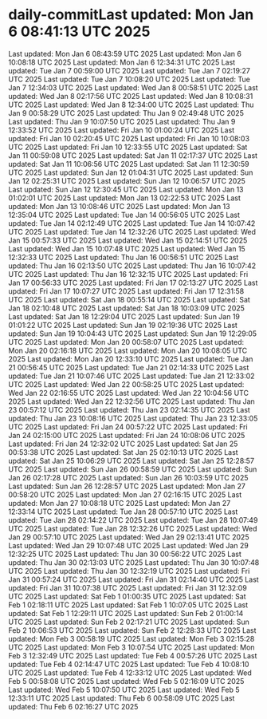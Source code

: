 # daily-commitLast updated: Mon Jan  6 08:41:13 UTC 2025
Last updated: Mon Jan  6 08:43:59 UTC 2025
Last updated: Mon Jan  6 10:08:18 UTC 2025
Last updated: Mon Jan  6 12:34:31 UTC 2025
Last updated: Tue Jan  7 00:59:00 UTC 2025
Last updated: Tue Jan  7 02:19:27 UTC 2025
Last updated: Tue Jan  7 10:08:20 UTC 2025
Last updated: Tue Jan  7 12:34:03 UTC 2025
Last updated: Wed Jan  8 00:58:51 UTC 2025
Last updated: Wed Jan  8 02:17:56 UTC 2025
Last updated: Wed Jan  8 10:08:31 UTC 2025
Last updated: Wed Jan  8 12:34:00 UTC 2025
Last updated: Thu Jan  9 00:58:29 UTC 2025
Last updated: Thu Jan  9 02:49:48 UTC 2025
Last updated: Thu Jan  9 10:07:50 UTC 2025
Last updated: Thu Jan  9 12:33:52 UTC 2025
Last updated: Fri Jan 10 01:00:24 UTC 2025
Last updated: Fri Jan 10 02:20:45 UTC 2025
Last updated: Fri Jan 10 10:08:03 UTC 2025
Last updated: Fri Jan 10 12:33:55 UTC 2025
Last updated: Sat Jan 11 00:59:08 UTC 2025
Last updated: Sat Jan 11 02:17:37 UTC 2025
Last updated: Sat Jan 11 10:06:56 UTC 2025
Last updated: Sat Jan 11 12:30:59 UTC 2025
Last updated: Sun Jan 12 01:04:31 UTC 2025
Last updated: Sun Jan 12 02:25:31 UTC 2025
Last updated: Sun Jan 12 10:06:57 UTC 2025
Last updated: Sun Jan 12 12:30:45 UTC 2025
Last updated: Mon Jan 13 01:02:01 UTC 2025
Last updated: Mon Jan 13 02:22:53 UTC 2025
Last updated: Mon Jan 13 10:08:46 UTC 2025
Last updated: Mon Jan 13 12:35:04 UTC 2025
Last updated: Tue Jan 14 00:56:05 UTC 2025
Last updated: Tue Jan 14 02:12:49 UTC 2025
Last updated: Tue Jan 14 10:07:42 UTC 2025
Last updated: Tue Jan 14 12:32:26 UTC 2025
Last updated: Wed Jan 15 00:57:33 UTC 2025
Last updated: Wed Jan 15 02:14:51 UTC 2025
Last updated: Wed Jan 15 10:07:48 UTC 2025
Last updated: Wed Jan 15 12:32:33 UTC 2025
Last updated: Thu Jan 16 00:56:51 UTC 2025
Last updated: Thu Jan 16 02:13:50 UTC 2025
Last updated: Thu Jan 16 10:07:42 UTC 2025
Last updated: Thu Jan 16 12:32:15 UTC 2025
Last updated: Fri Jan 17 00:56:33 UTC 2025
Last updated: Fri Jan 17 02:13:27 UTC 2025
Last updated: Fri Jan 17 10:07:27 UTC 2025
Last updated: Fri Jan 17 12:31:58 UTC 2025
Last updated: Sat Jan 18 00:55:14 UTC 2025
Last updated: Sat Jan 18 02:10:48 UTC 2025
Last updated: Sat Jan 18 10:03:09 UTC 2025
Last updated: Sat Jan 18 12:29:04 UTC 2025
Last updated: Sun Jan 19 01:01:22 UTC 2025
Last updated: Sun Jan 19 02:19:36 UTC 2025
Last updated: Sun Jan 19 10:04:43 UTC 2025
Last updated: Sun Jan 19 12:29:05 UTC 2025
Last updated: Mon Jan 20 00:58:07 UTC 2025
Last updated: Mon Jan 20 02:16:18 UTC 2025
Last updated: Mon Jan 20 10:08:05 UTC 2025
Last updated: Mon Jan 20 12:33:10 UTC 2025
Last updated: Tue Jan 21 00:56:45 UTC 2025
Last updated: Tue Jan 21 02:14:33 UTC 2025
Last updated: Tue Jan 21 10:07:46 UTC 2025
Last updated: Tue Jan 21 12:33:02 UTC 2025
Last updated: Wed Jan 22 00:58:25 UTC 2025
Last updated: Wed Jan 22 02:16:55 UTC 2025
Last updated: Wed Jan 22 10:04:56 UTC 2025
Last updated: Wed Jan 22 12:32:56 UTC 2025
Last updated: Thu Jan 23 00:57:12 UTC 2025
Last updated: Thu Jan 23 02:14:35 UTC 2025
Last updated: Thu Jan 23 10:08:16 UTC 2025
Last updated: Thu Jan 23 12:33:05 UTC 2025
Last updated: Fri Jan 24 00:57:22 UTC 2025
Last updated: Fri Jan 24 02:15:00 UTC 2025
Last updated: Fri Jan 24 10:08:06 UTC 2025
Last updated: Fri Jan 24 12:32:02 UTC 2025
Last updated: Sat Jan 25 00:53:38 UTC 2025
Last updated: Sat Jan 25 02:10:13 UTC 2025
Last updated: Sat Jan 25 10:06:29 UTC 2025
Last updated: Sat Jan 25 12:28:57 UTC 2025
Last updated: Sun Jan 26 00:58:59 UTC 2025
Last updated: Sun Jan 26 02:17:28 UTC 2025
Last updated: Sun Jan 26 10:03:59 UTC 2025
Last updated: Sun Jan 26 12:28:57 UTC 2025
Last updated: Mon Jan 27 00:58:20 UTC 2025
Last updated: Mon Jan 27 02:16:15 UTC 2025
Last updated: Mon Jan 27 10:08:18 UTC 2025
Last updated: Mon Jan 27 12:33:14 UTC 2025
Last updated: Tue Jan 28 00:57:10 UTC 2025
Last updated: Tue Jan 28 02:14:22 UTC 2025
Last updated: Tue Jan 28 10:07:49 UTC 2025
Last updated: Tue Jan 28 12:32:26 UTC 2025
Last updated: Wed Jan 29 00:57:10 UTC 2025
Last updated: Wed Jan 29 02:13:41 UTC 2025
Last updated: Wed Jan 29 10:07:48 UTC 2025
Last updated: Wed Jan 29 12:32:25 UTC 2025
Last updated: Thu Jan 30 00:56:22 UTC 2025
Last updated: Thu Jan 30 02:13:03 UTC 2025
Last updated: Thu Jan 30 10:07:48 UTC 2025
Last updated: Thu Jan 30 12:32:19 UTC 2025
Last updated: Fri Jan 31 00:57:24 UTC 2025
Last updated: Fri Jan 31 02:14:40 UTC 2025
Last updated: Fri Jan 31 10:07:38 UTC 2025
Last updated: Fri Jan 31 12:32:09 UTC 2025
Last updated: Sat Feb  1 01:00:35 UTC 2025
Last updated: Sat Feb  1 02:18:11 UTC 2025
Last updated: Sat Feb  1 10:07:05 UTC 2025
Last updated: Sat Feb  1 12:29:11 UTC 2025
Last updated: Sun Feb  2 01:00:14 UTC 2025
Last updated: Sun Feb  2 02:17:21 UTC 2025
Last updated: Sun Feb  2 10:06:53 UTC 2025
Last updated: Sun Feb  2 12:28:33 UTC 2025
Last updated: Mon Feb  3 00:58:19 UTC 2025
Last updated: Mon Feb  3 02:15:28 UTC 2025
Last updated: Mon Feb  3 10:07:54 UTC 2025
Last updated: Mon Feb  3 12:32:49 UTC 2025
Last updated: Tue Feb  4 00:57:26 UTC 2025
Last updated: Tue Feb  4 02:14:47 UTC 2025
Last updated: Tue Feb  4 10:08:10 UTC 2025
Last updated: Tue Feb  4 12:33:12 UTC 2025
Last updated: Wed Feb  5 00:58:08 UTC 2025
Last updated: Wed Feb  5 02:16:09 UTC 2025
Last updated: Wed Feb  5 10:07:50 UTC 2025
Last updated: Wed Feb  5 12:33:11 UTC 2025
Last updated: Thu Feb  6 00:58:09 UTC 2025
Last updated: Thu Feb  6 02:16:27 UTC 2025
